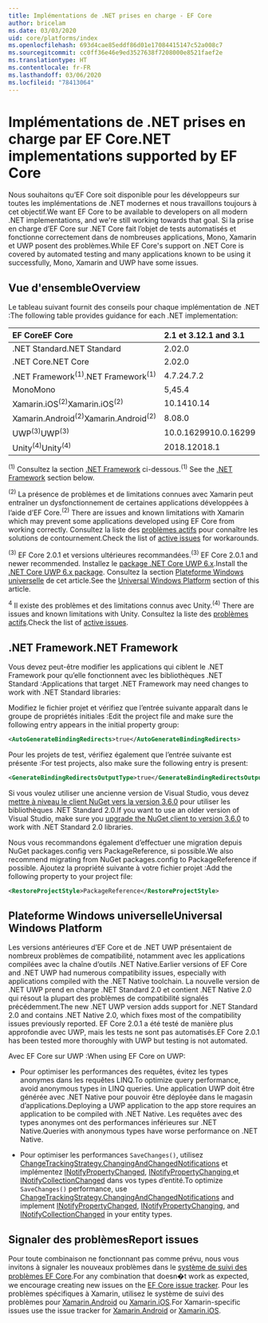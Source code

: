 ```yaml
---
title: Implémentations de .NET prises en charge - EF Core
author: bricelam
ms.date: 03/03/2020
uid: core/platforms/index
ms.openlocfilehash: 693d4cae85eddf86d01e17084415147c52a008c7
ms.sourcegitcommit: cc0ff36e46e9ed3527638f7208000e8521faef2e
ms.translationtype: HT
ms.contentlocale: fr-FR
ms.lasthandoff: 03/06/2020
ms.locfileid: "78413064"
---
```

# <a name="net-implementations-supported-by-ef-core"></a><span data-ttu-id="14635-102">Implémentations de .NET prises en charge par EF Core</span><span class="sxs-lookup"><span data-stu-id="14635-102">.NET implementations supported by EF Core</span></span>

<span data-ttu-id="14635-103">Nous souhaitons qu’EF Core soit disponible pour les développeurs sur toutes les implémentations de .NET modernes et nous travaillons toujours à cet objectif.</span><span class="sxs-lookup"><span data-stu-id="14635-103">We want EF Core to be available to developers on all modern .NET implementations, and we're still working towards that goal.</span></span> <span data-ttu-id="14635-104">Si la prise en charge d’EF Core sur .NET Core fait l’objet de tests automatisés et fonctionne correctement dans de nombreuses applications, Mono, Xamarin et UWP posent des problèmes.</span><span class="sxs-lookup"><span data-stu-id="14635-104">While EF Core's support on .NET Core is covered by automated testing and many applications known to be using it successfully, Mono, Xamarin and UWP have some issues.</span></span>

## <a name="overview"></a><span data-ttu-id="14635-105">Vue d'ensemble</span><span class="sxs-lookup"><span data-stu-id="14635-105">Overview</span></span>

<span data-ttu-id="14635-106">Le tableau suivant fournit des conseils pour chaque implémentation de .NET :</span><span class="sxs-lookup"><span data-stu-id="14635-106">The following table provides guidance for each .NET implementation:</span></span>

| <span data-ttu-id="14635-107">EF Core</span><span class="sxs-lookup"><span data-stu-id="14635-107">EF Core</span></span>                       | <span data-ttu-id="14635-108">2.1 et 3.1</span><span class="sxs-lookup"><span data-stu-id="14635-108">2.1 and 3.1</span></span> |
|:------------------------------|:------------|
| <span data-ttu-id="14635-109">.NET Standard</span><span class="sxs-lookup"><span data-stu-id="14635-109">.NET Standard</span></span>                 | <span data-ttu-id="14635-110">2.0</span><span class="sxs-lookup"><span data-stu-id="14635-110">2.0</span></span>         |
| <span data-ttu-id="14635-111">.NET Core</span><span class="sxs-lookup"><span data-stu-id="14635-111">.NET Core</span></span>                     | <span data-ttu-id="14635-112">2.0</span><span class="sxs-lookup"><span data-stu-id="14635-112">2.0</span></span>         |
| <span data-ttu-id="14635-113">.NET Framework<sup>(1)</sup></span><span class="sxs-lookup"><span data-stu-id="14635-113">.NET Framework<sup>(1)</sup></span></span>  | <span data-ttu-id="14635-114">4.7.2</span><span class="sxs-lookup"><span data-stu-id="14635-114">4.7.2</span></span>       |
| <span data-ttu-id="14635-115">Mono</span><span class="sxs-lookup"><span data-stu-id="14635-115">Mono</span></span>                          | <span data-ttu-id="14635-116">5,4</span><span class="sxs-lookup"><span data-stu-id="14635-116">5.4</span></span>         |
| <span data-ttu-id="14635-117">Xamarin.iOS<sup>(2)</sup></span><span class="sxs-lookup"><span data-stu-id="14635-117">Xamarin.iOS<sup>(2)</sup></span></span>     | <span data-ttu-id="14635-118">10.14</span><span class="sxs-lookup"><span data-stu-id="14635-118">10.14</span></span>       |
| <span data-ttu-id="14635-119">Xamarin.Android<sup>(2)</sup></span><span class="sxs-lookup"><span data-stu-id="14635-119">Xamarin.Android<sup>(2)</sup></span></span> | <span data-ttu-id="14635-120">8.0</span><span class="sxs-lookup"><span data-stu-id="14635-120">8.0</span></span>         |
| <span data-ttu-id="14635-121">UWP<sup>(3)</sup></span><span class="sxs-lookup"><span data-stu-id="14635-121">UWP<sup>(3)</sup></span></span>             | <span data-ttu-id="14635-122">10.0.16299</span><span class="sxs-lookup"><span data-stu-id="14635-122">10.0.16299</span></span>  |
| <span data-ttu-id="14635-123">Unity<sup>(4)</sup></span><span class="sxs-lookup"><span data-stu-id="14635-123">Unity<sup>(4)</sup></span></span>           | <span data-ttu-id="14635-124">2018.1</span><span class="sxs-lookup"><span data-stu-id="14635-124">2018.1</span></span>      |

<span data-ttu-id="14635-125"><sup>(1)</sup> Consultez la section [.NET Framework](#net-framework) ci-dessous.</span><span class="sxs-lookup"><span data-stu-id="14635-125"><sup>(1)</sup> See the [.NET Framework](#net-framework) section below.</span></span>

<span data-ttu-id="14635-126"><sup>(2)</sup> La présence de problèmes et de limitations connues avec Xamarin peut entraîner un dysfonctionnement de certaines applications développées à l’aide d’EF Core.</span><span class="sxs-lookup"><span data-stu-id="14635-126"><sup>(2)</sup> There are issues and known limitations with Xamarin which may prevent some applications developed using EF Core from working correctly.</span></span> <span data-ttu-id="14635-127">Consultez la liste des [problèmes actifs](https://github.com/aspnet/entityframeworkCore/issues?q=is%3Aopen+is%3Aissue+label%3Aarea-xamarin) pour connaître les solutions de contournement.</span><span class="sxs-lookup"><span data-stu-id="14635-127">Check the list of [active issues](https://github.com/aspnet/entityframeworkCore/issues?q=is%3Aopen+is%3Aissue+label%3Aarea-xamarin) for workarounds.</span></span>

<span data-ttu-id="14635-128"><sup>(3)</sup> EF Core 2.0.1 et versions ultérieures recommandées.</span><span class="sxs-lookup"><span data-stu-id="14635-128"><sup>(3)</sup> EF Core 2.0.1 and newer recommended.</span></span> <span data-ttu-id="14635-129">Installez le [package .NET Core UWP 6.x](https://www.nuget.org/packages/Microsoft.NETCore.UniversalWindowsPlatform/).</span><span class="sxs-lookup"><span data-stu-id="14635-129">Install the [.NET Core UWP 6.x package](https://www.nuget.org/packages/Microsoft.NETCore.UniversalWindowsPlatform/).</span></span> <span data-ttu-id="14635-130">Consultez la section [Plateforme Windows universelle](#universal-windows-platform) de cet article.</span><span class="sxs-lookup"><span data-stu-id="14635-130">See the [Universal Windows Platform](#universal-windows-platform) section of this article.</span></span>

<span data-ttu-id="14635-131"><sup>4</sup> Il existe des problèmes et des limitations connus avec Unity.</span><span class="sxs-lookup"><span data-stu-id="14635-131"><sup>(4)</sup> There are issues and known limitations with Unity.</span></span> <span data-ttu-id="14635-132">Consultez la liste des [problèmes actifs](https://github.com/aspnet/entityframeworkCore/issues?q=is%3Aopen+is%3Aissue+label%3Aarea-unity).</span><span class="sxs-lookup"><span data-stu-id="14635-132">Check the list of [active issues](https://github.com/aspnet/entityframeworkCore/issues?q=is%3Aopen+is%3Aissue+label%3Aarea-unity).</span></span>

## <a name="net-framework"></a><span data-ttu-id="14635-133">.NET Framework</span><span class="sxs-lookup"><span data-stu-id="14635-133">.NET Framework</span></span>

<span data-ttu-id="14635-134">Vous devez peut-être modifier les applications qui ciblent le .NET Framework pour qu’elle fonctionnent avec les bibliothèques .NET Standard :</span><span class="sxs-lookup"><span data-stu-id="14635-134">Applications that target .NET Framework may need changes to work with .NET Standard libraries:</span></span>

<span data-ttu-id="14635-135">Modifiez le fichier projet et vérifiez que l’entrée suivante apparaît dans le groupe de propriétés initiales :</span><span class="sxs-lookup"><span data-stu-id="14635-135">Edit the project file and make sure the following entry appears in the initial property group:</span></span>

``` xml
<AutoGenerateBindingRedirects>true</AutoGenerateBindingRedirects>
```

<span data-ttu-id="14635-136">Pour les projets de test, vérifiez également que l’entrée suivante est présente :</span><span class="sxs-lookup"><span data-stu-id="14635-136">For test projects, also make sure the following entry is present:</span></span>

``` xml
<GenerateBindingRedirectsOutputType>true</GenerateBindingRedirectsOutputType>
```

<span data-ttu-id="14635-137">Si vous voulez utiliser une ancienne version de Visual Studio, vous devez [mettre à niveau le client NuGet vers la version 3.6.0](https://www.nuget.org/downloads) pour utiliser les bibliothèques .NET Standard 2.0.</span><span class="sxs-lookup"><span data-stu-id="14635-137">If you want to use an older version of Visual Studio, make sure you [upgrade the NuGet client to version 3.6.0](https://www.nuget.org/downloads) to work with .NET Standard 2.0 libraries.</span></span>

<span data-ttu-id="14635-138">Nous vous recommandons également d’effectuer une migration depuis NuGet packages.config vers PackageReference, si possible.</span><span class="sxs-lookup"><span data-stu-id="14635-138">We also recommend migrating from NuGet packages.config to PackageReference if possible.</span></span> <span data-ttu-id="14635-139">Ajoutez la propriété suivante à votre fichier projet :</span><span class="sxs-lookup"><span data-stu-id="14635-139">Add the following property to your project file:</span></span>

``` xml
<RestoreProjectStyle>PackageReference</RestoreProjectStyle>
```

## <a name="universal-windows-platform"></a><span data-ttu-id="14635-140">Plateforme Windows universelle</span><span class="sxs-lookup"><span data-stu-id="14635-140">Universal Windows Platform</span></span>

<span data-ttu-id="14635-141">Les versions antérieures d’EF Core et de .NET UWP présentaient de nombreux problèmes de compatibilité, notamment avec les applications compilées avec la chaîne d’outils .NET Native.</span><span class="sxs-lookup"><span data-stu-id="14635-141">Earlier versions of EF Core and .NET UWP had numerous compatibility issues, especially with applications compiled with the .NET Native toolchain.</span></span> <span data-ttu-id="14635-142">La nouvelle version de .NET UWP prend en charge .NET Standard 2.0 et contient .NET Native 2.0 qui résout la plupart des problèmes de compatibilité signalés précédemment.</span><span class="sxs-lookup"><span data-stu-id="14635-142">The new .NET UWP version adds support for .NET Standard 2.0 and contains .NET Native 2.0, which fixes most of the compatibility issues previously reported.</span></span> <span data-ttu-id="14635-143">EF Core 2.0.1 a été testé de manière plus approfondie avec UWP, mais les tests ne sont pas automatisés.</span><span class="sxs-lookup"><span data-stu-id="14635-143">EF Core 2.0.1 has been tested more thoroughly with UWP but testing is not automated.</span></span>

<span data-ttu-id="14635-144">Avec EF Core sur UWP :</span><span class="sxs-lookup"><span data-stu-id="14635-144">When using EF Core on UWP:</span></span>

* <span data-ttu-id="14635-145">Pour optimiser les performances des requêtes, évitez les types anonymes dans les requêtes LINQ.</span><span class="sxs-lookup"><span data-stu-id="14635-145">To optimize query performance, avoid anonymous types in LINQ queries.</span></span> <span data-ttu-id="14635-146">Une application UWP doit être générée avec .NET Native pour pouvoir être déployée dans le magasin d’applications.</span><span class="sxs-lookup"><span data-stu-id="14635-146">Deploying a UWP application to the app store requires an application to be compiled with .NET Native.</span></span> <span data-ttu-id="14635-147">Les requêtes avec des types anonymes ont des performances inférieures sur .NET Native.</span><span class="sxs-lookup"><span data-stu-id="14635-147">Queries with anonymous types have worse performance on .NET Native.</span></span>

* <span data-ttu-id="14635-148">Pour optimiser les performances `SaveChanges()`, utilisez [ChangeTrackingStrategy.ChangingAndChangedNotifications](/dotnet/api/microsoft.entityframeworkcore.changetrackingstrategy) et implémentez [INotifyPropertyChanged](https://msdn.microsoft.com/library/system.componentmodel.inotifypropertychanged.aspx), [INotifyPropertyChanging ](https://msdn.microsoft.com/library/system.componentmodel.inotifypropertychanging.aspx) et [INotifyCollectionChanged](https://msdn.microsoft.com/library/system.collections.specialized.inotifycollectionchanged.aspx) dans vos types d’entité.</span><span class="sxs-lookup"><span data-stu-id="14635-148">To optimize `SaveChanges()` performance, use [ChangeTrackingStrategy.ChangingAndChangedNotifications](/dotnet/api/microsoft.entityframeworkcore.changetrackingstrategy) and implement [INotifyPropertyChanged](https://msdn.microsoft.com/library/system.componentmodel.inotifypropertychanged.aspx), [INotifyPropertyChanging](https://msdn.microsoft.com/library/system.componentmodel.inotifypropertychanging.aspx), and [INotifyCollectionChanged](https://msdn.microsoft.com/library/system.collections.specialized.inotifycollectionchanged.aspx) in your entity types.</span></span>

## <a name="report-issues"></a><span data-ttu-id="14635-149">Signaler des problèmes</span><span class="sxs-lookup"><span data-stu-id="14635-149">Report issues</span></span>

<span data-ttu-id="14635-150">Pour toute combinaison ne fonctionnant pas comme prévu, nous vous invitons à signaler les nouveaux problèmes dans le [système de suivi des problèmes EF Core](https://github.com/aspnet/entityframeworkcore/issues/new).</span><span class="sxs-lookup"><span data-stu-id="14635-150">For any combination that doesn�t work as expected, we encourage creating new issues on the [EF Core issue tracker](https://github.com/aspnet/entityframeworkcore/issues/new).</span></span> <span data-ttu-id="14635-151">Pour les problèmes spécifiques à Xamarin, utilisez le système de suivi des problèmes pour [Xamarin.Android](https://github.com/xamarin/xamarin-android/issues/new) ou [Xamarin.iOS](https://github.com/xamarin/xamarin-macios/issues/new).</span><span class="sxs-lookup"><span data-stu-id="14635-151">For Xamarin-specific issues use the issue tracker for [Xamarin.Android](https://github.com/xamarin/xamarin-android/issues/new) or [Xamarin.iOS](https://github.com/xamarin/xamarin-macios/issues/new).</span></span>

